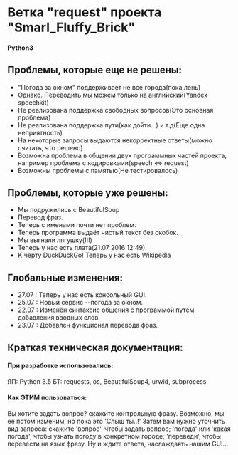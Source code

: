 # Ветка "request" проекта "Smarl_Fluffy_Brick"
#### Python3
## Проблемы, которые еще не решены:

 * "Погода за окном" поддерживает не все города(пока лень)
 * Однако. Переводить мы можем только на английский(Yandex speechkit)
 * Не реализована поддержка свободных вопросов(Это основная проблема)
 * Не реализована поддержка пути(как дойти...) и т.д(Еще одна неприятность)
 * На некоторые запросы выдаются некорректные ответы(можно считать, что решено)
 * Возможна проблема в общении двух программных частей проекта, например проблема с кодировками(speech <=> request)
 * Возможны проблемы с памятью(Не тестировалось)

## Проблемы, которые уже решены:

 * Мы подружились с BeautifulSoup
 * Перевод фраз.
 * Теперь с именами почти нет проблем.
 * Теперь программа выдаёт чистый текст без скобок.
 * Мы выгнали лягушку(!!!)
 * Теперь у нас есть плата(21.07 2016 12:49)
 * К чёрту DuckDuckGo! Теперь у нас есть Wikipedia

## Глобальные изменения:

 * 27.07 : Теперь у нас есть консольный GUI.
 * 25.07 : Новый сервис --погода за окном.
 * 22.07 : Изменён синтаксис общения с программой путём добавления вводных слов.
 * 23.07 : Добавлен функционал перевода фраз.

## Краткая техническая документация:

#### При разработке использовались:
ЯП: Python 3.5
БТ: requests, os, BeautifulSoup4, urwid, subprocess

#### Как ЭТИМ пользоваться:
Вы хотите задать вопрос? скажите контрольную фразу. Возможно, мы её потом изменим, но пока это 'Слыш ты..!'
Затем вам нужно уточнить вид запроса: скажите 'вопрос', чтобы задать вопрос; 'погода' или 'какая погода', чтобы узнать погоду в конкретном городе; 'переведи', чтобы перевести на язык фразу.
Ну и ждите ответа, наслаждаять нашим GUI...
